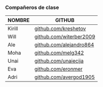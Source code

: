 ### Compañeros de clase

| NOMBRE | GITHUB                                                     |
|--------|------------------------------------------------------------|
| Kirill | [github.com/kreshetov](https://github.com/kreshetov)       |
| Will   | [github.com/witerber2009](https://github.com/witerber2009) |
| Ale    | [github.com/alejandro864](https://github.com/alejandro864) |
| Moha   | [github.com/melg342](https://github.com/melg342)           |
| Unai   | [github.com/unaiecija](https://github.com/unaiecija)       |
| Eva    | [github.com/eronmer](https://github.com/eronmer)           |
| Adri   | [github.com/avergod1905](https://github.com/avergod1905)   |
